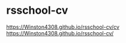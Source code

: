 # rsschool-cv
https://Winston4308.github.io/rsschool-cv/cv
https://Winston4308.github.io/rsschool-cv/
